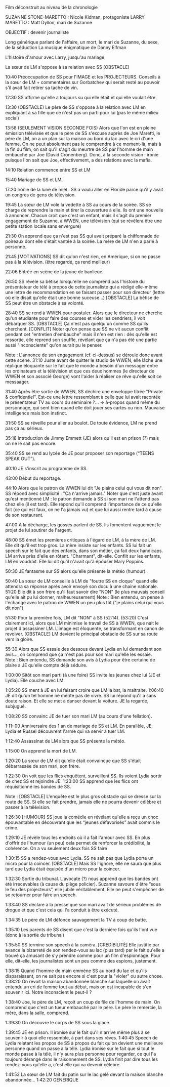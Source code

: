 
Film déconstruit au niveau de la chronologie


SUZANNE STONE-MARETTO : Nicole Kidman, protagoniste
LARRY MARETTO : Matt Dyllon, mari de Suzanne

OBJECTIF : devenir journaliste

Long générique parlant de l'affaire, un mort, le mari de Suzanne, du sexe, de la séduction
La musique énigmatique de Danny Elfman

L'histoire d'amour avec Larry, jusqu'au mariage.

La sœur de LM s'oppose à sa relation avec SS (OBSTACLE)

10:40 Préoccupation de SS pour l'IMAGE et les PROJECTEURS. Conseils à la sœur de LM + commentaires sur Gorbatchev qui serait resté au pouvoir s'il avait fait retirer sa tache de vin.

12:30 SS affirme qu'elle a toujours su qui elle était et qui elle voulait être.

13:30 (OBSTACLE) Le père de SS s'oppose à la relation avec LM en expliquant à sa fille que ce n'est pas un parti pour lui (pas le même milieu social)

13:58 (SEULEMENT VISION SECONDE FOIS) Alors que l'on est en pleine émission télévisée et que le père de SS s'excuse auprès de Joe Maretti, le père de LM, on a un plan sur la maison au bord du lac avec le cri d'une femme. On ne peut absolument pas le comprendre à ce moment-là, mais à la fin du film, on sait qu'il s'agit du meurtre de SS par l'homme de main embauché par Joe (David Cronenberg). Donc, à la seconde vision : ironie puisque l'on sait que Joe, effectivement, a des relations avec la mafia.

14:10 Relation commence entre SS et LM

15:40 Mariage de SS et LM.

17:20 Ironie de la lune de miel : SS a voulu aller en Floride parce qu'il y avait un congrès de gens de télévision.

19:45 La sœur de LM vole la vedette à SS au cours de la soirée. SS se charge de reprendre la main et tirer la couverture à elle. Ils ont une nouvelle à annoncer. Chacun croit que c'est un enfant, mais il s'agit du premier engagement de Suzanne, à WWEN, une télévision (qui se révèlera être une petite station locale sans envergure)

21:30 On apprend que ça n'est pas SS qui avait préparé la chiffonnade de poireaux dont elle s'était vantée à la soirée. La mère de LM n'en a parlé à personne.

21:45 [MOTIVATIONS] SS dit qu'on n'est rien, en Amérique, si on ne passe pas à la télévision. (être regardé, ça rend meilleur)

22:06 Entrée en scène de la jeune de banlieue.

26:50 SS révèle sa bêtise lorsqu'elle ne comprend pas l'histoire du présentateur de télé à propos de cette journaliste qui a rédigé elle-même une lettre de recommandation en se faisant passer pour son directeur (lettre où elle disait qu'elle était une bonne suceuse…)
[OBSTACLE] La bêtise de SS peut être un obstacle à sa volonté.

28:40 SS se rend à WWEN pour postuler. Alors que le directeur ne cherche qu'un étudiante pour faire des courses et vider les cendriers, il voit débarquer SS.
[OBSTACLE] Ça n'est pas quelqu'un comme SS qu'ils cherchent.
[CONFLIT] Noter qu'on pense que SS ne vit aucun conflit pendant cet "entretien d'embauche" mais il n'en est rien : dès qu'elle est ressortie, elle reprend son souffle, révélant que ça n'a pas été une partie aussi "inconsciente" qu'on aurait pu le penser.

Note : L'annonce de son engagement (cf. ci-dessus) se déroule donc avant cette scène.
31:10 Juste avant de quitter le studio de WWEN, elle lâche une réplique éloquante sur le fait que le monde a besoin d'un messager entre les ordinateurs et la télévision et que ces deux hommes (le directeur de WWEN et son associé George) vont l'aider à réaliser ce rêve qu'elle soit ce messaager.

31:40 Après être sortie de WWEN, SS déchire une enveloppe titrée "Private & confidentiel". Est-ce une lettre ressemblant à celle que lui avait racontée le présentateur TV au cours du séminaire ?…
=> à-propos quand même du personnage, qui sent bien quand elle doit jouer ses cartes ou non. Mauvaise intelligence mais bon instinct.

31:50 SS se réveille pour aller au boulot. De toute évidence, LM ne prend pas ça au sérieux.

35:18 Introduction de Jimmy Emmett (JE) alors qu'il est en prison (?) mais on ne le sait pas encore.

35:40 SS se rend au lycée de JE pour proposer son reportage (“TEENS SPEAK OUT”).

40:10 JE s'inscrit au programme de SS.

43:00 Début du reportage.

44:10 Alors que le patron de WWEN lui dit "Je plains celui qui vous dit non". SS répond avec simplicité : "Ça n'arrive jamais."
Noter que c'est juste avant qu'est mentionné LM : le patron demande à SS si son mari ne l'attend pas chez elle (il est tard). Elle répond qu'il comprend l'importance de ce qu'elle fait (ce qui est faux, on ne l'a jamais vu) et que lui aussi rentre tard à cause de son restaurant.

47:00 À la décharge, les gosses parlent de SS. Ils fomentent vaguement le projet de lui soutirer de l'argent.

48:00 SS émet les premières critiques à l'égard de LM, à la mère de LM. Elle dit qu'il est trop gros. La mère insiste sur les enfants. SS lui fait un speech sur le fait que des enfants, dans son métier, ça fait deux handicaps.
LM arrive près d'elle en rôtant. "Charmant", dit-elle.
Conflit sur les enfants, LM en voudrait. Elle lui dit qu'il n'avait qu'à épouser Mary Poppins.

50:30 JE fantasme sur SS alors qu'elle présente la météo (humour).

50:40 La sœur de LM conseille à LM de "foutre SS en cloque" quand elle attendra sa réponse après avoir envoyé son docu à une chaine nationale.
51:20 Elle dit à son frère qu'il faut savoir dire "NON" (le plus mauvais conseil qu'elle ait pu lui donner, malheureusement)
Note : Bien entendu, on pense à l'échange avec le patron de WWEN un peu plus tôt ("je plains celui qui vous dit non")


51:30 Pour la première fois, LM dit "NON" à SS (52:14).
(53:20) C'est clairement ici, alors que LM minimise le travail de SS à WWEN, que nait le projet d'assassiner LM. L'image est éloquente, se transformant en canon de revolver.
[OBSTACLE] LM devient le principal obstacle de SS sur sa route vers la gloire.

55:30 Alors que SS essaie des dessous devant Lydia en lui demandant son avis…, on comprend que ça n'est pas pour son mari qu'elle les essaie.
Note : Bien entendu, SS demande son avis à Lydia pour être certaine de plaire  à JE qu'elle compte déjà séduire.

1:00:00 Sitôt son mari parti (à une foire) SS invite les jeunes chez lui (JE et Lydia). Elle couche avec LM.

1:05:20 SS ment à JE en lui faisant croire que LM la bat, la maltraite.
1:06:40 JE dit qu'un tel homme ne mérite pas de vivre. SS lui répond qu'il a sans doute raison. Et elle se met à danser devant la voiture. JE la regarde, subjugué.

1:08:20 SS convainc JE de tuer son mari LM (au cours d'une fellation).

1:11::00 Anniversaire des 1 an de mariage de SS et LM. En parallèle, JE, Lydia et Russel découvrent l'arme qui va servir à tuer LM.

1:12:40 Assassinat de LM alors que SS présente la météo.

1:15:00 On apprend la mort de LM.

1:20:20 La sœur de LM dit qu'elle était convaincue que SS s'était débarrassée de son mari, son frère.

1:22:30 On voit que les flics enquêtent, surveillent SS. Ils voient Lydia sortir de chez SS et rejoindre JE.
1:23:00 SS apprend que les flics ont réquisitionné les bandes de SS.

Note : [OBSTACLE] L'enquête est le plus gros obstacle qui se dresse sur la route de SS. Si elle se fait prendre, jamais elle ne pourra devenir célèbre et passer à la télévision.

1:26:30 [HUMOUR] SS joue la comédie en révélant qu'elle a reçu un choc épouvantable en découvrant que les “jeunes défavorisés” avait commis le crime.

1:29:10 JE révèle tous les endroits où il a fait l'amour avec SS. En plus d'offrir de l'humour (un peu) cela permet de renforcer la crédibilité, la cohérence. On a vu seulement deux fois SS faire

1:30:15 SS a rendez-vous avec Lydia. SS ne sait pas que Lydia porte un micro pour la coincer.
[OBSTACLE] Mais SS l'ignore, elle ne saura que plus tard que Lydia était équipée d'un micro pour la coincer.

1:32:30 Sortie du tribunal. L'avocate (?) nous apprend que les bandes ont été irrecevables (à cause du piège policier). Suzanne savoure d'être “sous le feu des projecteurs”, elle jubile véritablement. Elle ne peut s'empêcher de se retourner pour faire un speech.

1:33:40 SS déclare à la presse que son mari avait de sérieux problèmes de drogue et que c'est cela qui l'a conduit à être exécuté.

1:34:35 Le père de LM défonce sauvagement la TV à coup de batte.

1:35:10 Les parents de SS disent que c'est la dernière fois qu'ils l'ont vue (donc à la sortie du tribunal)

1:35:50 SS termine son speech à la caméra.
[CRÉDIBILITÉ] Elle justifie par avance la bizarreté de son rendez-vous au lac (plus tard) par le fait qu'elle a trouvé ça amusant de s'y prendre comme pour un film d'espionnage. Pour elle, dit-elle, les journalistes sont un peu comme des espions, justement.

1:38:15 Quand l'homme de main emmène SS au bord du lac et qu'ils disparaissent, on ne sait pas encore si c'est pour la "violer" ou autre chose.
1:38:20 On revoit la maison abandonnée blanche sur laquelle on avait entendu un cri de femme tout au début, mais on est incapable de s'en souvenir ici. Notre inconscient le peut-il ?

1:38:40 Joe, le père de LM, reçoit un coup de file de l'homme de main. On comprend que c'est un tueur embauché par le père. Le père le remercie, la mère, dans la salle, comprend.

1:39:30 On découvre le corps de SS sous la glace.

1:39:45 JE en prison. Il ironise sur le fait qu'il n'arrive même plus à se souvenir à quoi elle ressemble, à part dans ses rêves.
1:40:45 Speech de Lydia relatant les propos de SS à propos du fait qu'on devient une meilleure personne quand on passe à la télé. Lydia ironise sur le fait que si tout le monde passe à la télé, il n'y aura plus personne pour regarder, ce qui l'a toujours dérangé dans le raisonnement de SS.
Lydia finit par dire tous les rendez-vous qu'elle a, c'est elle qui va devenir célèbre.

1:41:53 La sœur de LM fait du patin sur le lac gelé devant la maison blanche abandonnée…
1:42:20 GÉNÉRIQUE
